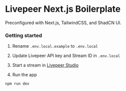 # Livepeer Next.js Boilerplate

Preconfigured with Next.js, TailwindCSS, and ShadCN UI.

### Getting started

1. Rename `.env.local.example` to `.env.local`

2. Update Livepeer API key and Stream ID in `.env.local`

3. Start a stream in [Livepeer Studio](https://livepeer.studio/)

4. Run the app

```sh
npm run dev
```